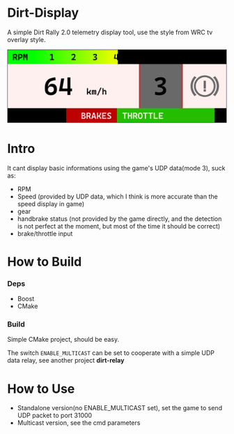 # Dirt-Display

A simple Dirt Rally 2.0 telemetry display tool, use the style from WRC tv overlay style.

![ui](misc/screenshot.png)

# Intro
It cant display basic informations using the game's UDP data(mode 3), suck as:

- RPM
- Speed (provided by UDP data, which I think is more accurate than the speed display in game)
- gear
- handbrake status (not provided by the game directly, and the detection is not perfect at the moment, but most of the time it should be correct)
- brake/throttle input


# How to Build

### Deps
- Boost
- CMake

### Build
Simple CMake project, should be easy.

The switch ```ENABLE_MULTICAST``` can be set to cooperate with a simple UDP data relay, see another project **dirt-relay**


# How to Use

- Standalone version(no ENABLE_MULTICAST set), set the game to send UDP packet to port 31000
- Multicast version, see the cmd parameters